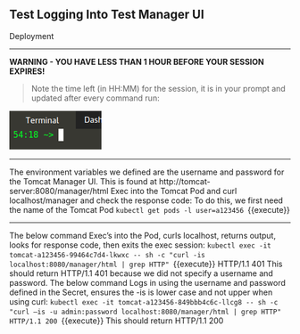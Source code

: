 ## Test Logging Into Test Manager UI
 Deployment

---

**WARNING - YOU HAVE LESS THAN 1 HOUR BEFORE YOUR SESSION EXPIRES!**

>Note the time left (in HH:MM) for the session, it is in your prompt and updated after every command run:

![Terminal Time Remaining](./assets/term-expire.png)

---

The environment variables we defined are the username and password for the Tomcat Manager UI. This is found at http://tomcat-server:8080/manager/html
Exec into the Tomcat Pod and curl localhost/manager and check the response code:
To do this, we first need the name of the Tomcat Pod
`kubectl get pods -l user=a123456
`{{execute}}
 
 ---
 
 
The below command Exec’s into the Pod, curls localhost, returns output, looks for response code, then exits the exec session:
`kubectl exec -it tomcat-a123456-99464c7d4-lkwxc -- sh -c "curl -is localhost:8080/manager/html | grep HTTP"
`{{execute}}
HTTP/1.1 401
This should return HTTP/1.1 401 because we did not specify a username and password.
The below command Logs in using the username and password defined in the Secret, ensures the -is is lower case and not upper when using curl:
`kubectl exec -it tomcat-a123456-849bbb4c6c-llcg8 -- sh -c "curl –is -u admin:password localhost:8080/manager/html | grep HTTP" HTTP/1.1 200
`{{execute}}
This should return HTTP/1.1 200

